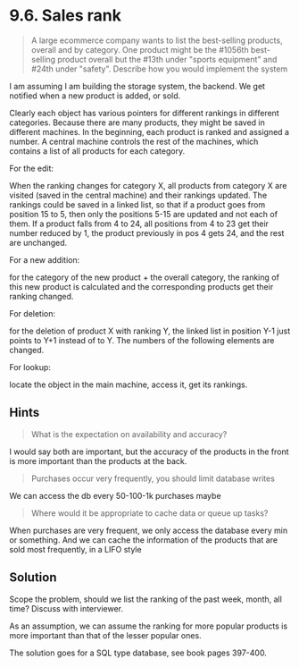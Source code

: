 # 9.6. Sales rank

> A large ecommerce company wants to list the best-selling products, overall and by category. One product might be the #1056th best-selling product overall but the #13th under "sports equipment" and #24th under "safety". Describe how you would implement the system

I am assuming I am building the storage system, the backend. We get notified when a new product is added, or sold.

Clearly each object has various pointers for different rankings in different categories. Because there are many products, they might be saved in different machines. In the beginning, each product is ranked and assigned a number. A central machine controls the rest of the machines, which contains a list of all products for each category.

For the edit:

When the ranking changes for category X, all products from category X are visited (saved in the central machine) and their rankings updated. The rankings could be saved in a linked list, so that if a product goes from position 15 to 5, then only the positions 5-15 are updated and not each of them. If a product falls from 4 to 24, all positions from 4 to 23 get their number reduced by 1, the product previously in pos 4 gets 24, and the rest are unchanged.

For a new addition:

for the category of the new product + the overall category, the ranking of this new product is calculated and the corresponding products get their ranking changed.

For deletion:

for the deletion of product X with ranking Y, the linked list in position Y-1 just points to Y+1 instead of to Y. The numbers of the following elements are changed.

For lookup:

locate the object in the main machine, access it, get its rankings.

## Hints

> What is the expectation on availability and accuracy?

I would say both are important, but the accuracy of the products in the front is more important than the products at the back.

> Purchases occur very frequently, you should limit database writes

We can access the db every 50-100-1k purchases maybe

> Where would it be appropriate to cache data or queue up tasks?

When purchases are very frequent, we only access the database every min or something. And we can cache the information of the products that are sold most frequently, in a LIFO style

## Solution

Scope the problem, should we list the ranking of the past week, month, all time? Discuss with interviewer.

As an assumption, we can assume the ranking for more popular products is more important than that of the lesser popular ones.

The solution goes for a SQL type database, see book pages 397-400.
